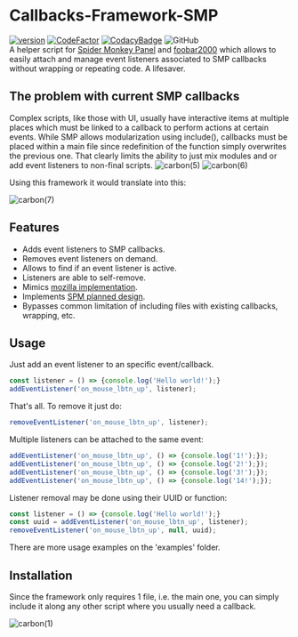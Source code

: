 # Callbacks-Framework-SMP
[![version][version_badge]][changelog]
[![CodeFactor][codefactor_badge]](https://www.codefactor.io/repository/github/regorxxx/Callbacks-Framework-SMP/overview/main)
[![CodacyBadge][codacy_badge]](https://www.codacy.com/gh/regorxxx/Callbacks-Framework-SMP/dashboard?utm_source=github.com&amp;utm_medium=referral&amp;utm_content=regorxxx/Callbacks-Framework-SMPP&amp;utm_campaign=Badge_Grade)
![GitHub](https://img.shields.io/github/license/regorxxx/Callbacks-Framework-SMP)  
A helper script for [Spider Monkey Panel](https://theqwertiest.github.io/foo_spider_monkey_panel) and [foobar2000](https://www.foobar2000.org) which allows to easily attach and manage event listeners associated to SMP callbacks without wrapping or repeating code.  A lifesaver. 

## The problem with current SMP callbacks
Complex scripts, like those with UI, usually have interactive items at multiple places which must be linked to a callback to perform actions at certain events. While SMP allows modularization using include(), callbacks must be placed within a main file since redefinition of the function simply overwrites the previous one. That clearly limits the ability to just mix modules and or add event listeners to non-final scripts.
![carbon(5)](https://user-images.githubusercontent.com/83307074/181040854-b05abb1d-c49e-42c8-83c2-94b847485a57.png)
![carbon(6)](https://user-images.githubusercontent.com/83307074/181041496-78448af2-8147-443e-a0f0-2f0109b71658.png)

Using this framework it would translate into this:

![carbon(7)](https://user-images.githubusercontent.com/83307074/181042039-6813117b-ea2c-485e-a131-86c7565fd695.png)

## Features
- Adds event listeners to SMP callbacks.
- Removes event listeners on demand.
- Allows to find if an event listener is active.
- Listeners are able to self-remove.
- Mimics [mozilla implementation](https://developer.mozilla.org/es/docs/Web/API/EventTarget/removeEventListener).
- Implements [SPM planned design](https://github.com/TheQwertiest/foo_spider_monkey_panel/projects/1).
- Bypasses common limitation of including files with existing callbacks, wrapping, etc.

## Usage
Just add an event listener to an specific event/callback.
```javascript
const listener = () => {console.log('Hello world!');}
addEventListener('on_mouse_lbtn_up', listener);
```

That's all. To remove it just do:
```javascript
removeEventListener('on_mouse_lbtn_up', listener);
```

Multiple listeners can be attached to the same event:
```javascript
addEventListener('on_mouse_lbtn_up', () => {console.log('1!');});
addEventListener('on_mouse_lbtn_up', () => {console.log('2!');});
addEventListener('on_mouse_lbtn_up', () => {console.log('3!');});
addEventListener('on_mouse_lbtn_up', () => {console.log('14!');});
```

Listener removal may be done using their UUID or function:
```javascript
const listener = () => {console.log('Hello world!');}
const uuid = addEventListener('on_mouse_lbtn_up', listener);
removeEventListener('on_mouse_lbtn_up', null, uuid);
```

There are more usage examples on the 'examples' folder.

## Installation
Since the framework only requires 1 file, i.e. the main one, you can simply include it along any other script where you usually need a callback.

![carbon(1)](https://user-images.githubusercontent.com/83307074/181011693-6f737dc4-0a86-4e2a-be2a-aa168128f1b1.png)

[changelog]: CHANGELOG.md
[version_badge]: https://img.shields.io/github/release/regorxxx/Callbacks-Framework-SMP.svg
[codacy_badge]: https://api.codacy.com/project/badge/Grade/3e59f8dccd204721a7801197d6c336ed
[codefactor_badge]: https://www.codefactor.io/repository/github/regorxxx/Callbacks-Framework-SMP/badge/main
